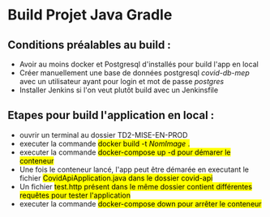 # Build Projet Java Gradle

## Conditions préalables au build : 
- Avoir au moins docker et Postgresql d'installés pour build l'app en local
- Créer manuellement une base de données postgresql *covid-db-mep* avec un      utilisateur ayant pour login et mot de passe *postgres*
- Installer Jenkins si l'on veut plutôt build avec un Jenkinsfile


## Etapes pour build l'application en local : 

- ouvrir un terminal au dossier TD2-MISE-EN-PROD
- executer la commande <mark> docker build -t *NomImage* . <mark>
- executer la commande <mark> docker-compose up -d <mark> pour démarer le conteneur
- Une fois le conteneur lancé, l'app peut être démarée en executant le fichier <mark> CovidApiApplication.java <mark> dans le dossier <mark> covid-api <mark>
- Un fichier <mark> test.http <mark> présent dans le même dossier contient différentes requêtes pour tester l'application
- executer la commande <mark> docker-compose down <mark> pour arrêter le conteneur